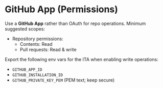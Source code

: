 
# GitHub App (Permissions)

Use a **GitHub App** rather than OAuth for repo operations. Minimum suggested scopes:

- Repository permissions:
  - Contents: Read
  - Pull requests: Read & write

Export the following env vars for the ITA when enabling write operations:
- `GITHUB_APP_ID`
- `GITHUB_INSTALLATION_ID`
- `GITHUB_PRIVATE_KEY_PEM` (PEM text; keep secure)
